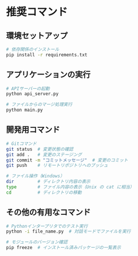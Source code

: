 # 推奨コマンド

## 環境セットアップ
```bash
# 依存関係のインストール
pip install -r requirements.txt
```

## アプリケーションの実行
```bash
# APIサーバーの起動
python api_server.py

# ファイルからのマージ処理実行
python main.py
```

## 開発用コマンド
```bash
# Gitコマンド
git status  # 変更状態の確認
git add .   # 変更のステージング
git commit -m "コミットメッセージ"  # 変更のコミット
git push    # リモートリポジトリへのプッシュ

# ファイル操作（Windows）
dir         # ディレクトリ内容の表示
type        # ファイル内容の表示（Unix の cat に相当）
cd          # ディレクトリの移動
```

## その他の有用なコマンド
```bash
# Pythonインタープリタでのテスト実行
python -i file_name.py  # 対話モードでファイルを実行

# モジュールのバージョン確認
pip freeze  # インストール済みパッケージの一覧表示